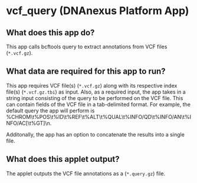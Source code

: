 <!-- dx-header -->
# vcf_query (DNAnexus Platform App)

## What does this app do?
This app calls bcftools query to extract annotations from VCF files (`*.vcf.gz`).

## What data are required for this app to run?

This app requires VCF file(s) (`*.vcf.gz`) along with its respective index file(s) (`*.vcf.gz.tbi`) as input. Also, as a required input, the app takes in a string input consisting of the query to be performed on the VCF file. This can contain fields of the VCF file in a tab-delimited format. For example, the default query the app will perform is %CHROM\\t%POS\\t%ID\\t%REF\\t%ALT\\t%QUAL\\t%INFO/QD\\t%INFO/AN\\t%INFO/AC[\\t%GT]\\n.

Additonally, the app has an option to concatenate the results into a single file. 

## What does this applet output?

The applet outputs the VCF file annotations as a (`*.query.gz`) file.